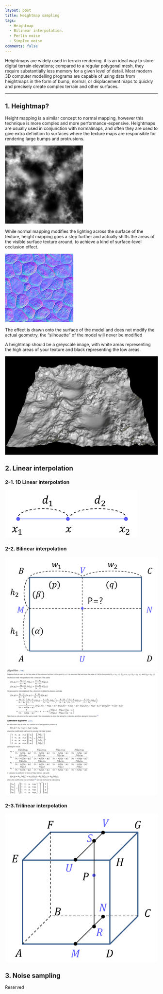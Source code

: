 ```yaml
---
layout: post
title: Heightmap sampling
tags:
  - Heightmap
  - Bilinear interpolation.
  - Perlin noise
  - Simplex noise
comments: false
---
```


Heightmaps are widely used in terrain rendering. it is an ideal way to store digital terrain elevations; compared to a regular polygonal mesh, they require substantially less memory for a given level of detail. Most modern 3D computer modelling programs are capable of using data from heightmaps in the form of bump, normal, or displacement maps to quickly and precisely create complex terrain and other surfaces.

---

## 1. Heightmap? 

Height mapping is a similar concept to normal mapping, however this technique is more complex and more performance-expensive. Heightmaps are usually used in conjunction with normalmaps, and often they are used to give extra definition to surfaces where the texture maps are responsible for rendering large bumps and protrusions.

![image](../images/Heightmap.png "heightmap")

While normal mapping modifies the lighting across the surface of the texture, height mapping goes a step further and actually shifts the areas of the visible surface texture around, to achieve a kind of surface-level occlusion effect.

![image](../images/Normalmap.jpg "normalmap")

The effect is drawn onto the surface of the model and does not modify the actual geometry, the “silhouette” of the model will never be modified

A heightmap should be a greyscale image, with white areas representing the high areas of your texture and black representing the low areas.

![image](../images/Heightmap_rendered.png "heightmap-rendered")

## 2. Linear interpolation

### 2-1. 1D Linear interpolation
![image](../images/linear.png "linear-interpolation")

### 2-2. Bilinear interpolation
![image](../images/bilinear.png "bilinear-interpolation")
![image](../images/Bilinear_interpolation.PNG "bilinear-interpolation")

[^1]: <http://en.wikipedia.org/wiki/Syntax_highlighting>

### 2-3.Trilinear interpolation
![image](../images/trilinear.png "trilinear-interpolation")

## 3. Noise sampling

Reserved